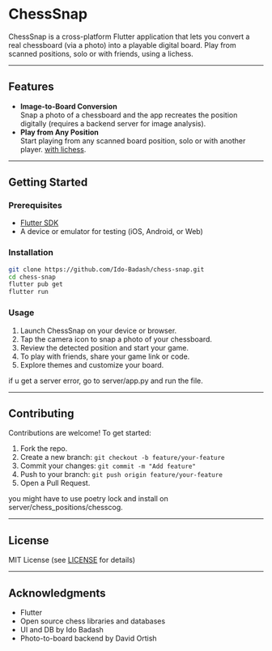# ChessSnap

ChessSnap is a cross-platform Flutter application that lets you convert a real chessboard (via a photo) into a playable digital board. Play from scanned positions, solo or with friends, using a lichess.

---

## Features

- **Image-to-Board Conversion**  
  Snap a photo of a chessboard and the app recreates the position digitally (requires a backend server for image analysis).
- **Play from Any Position**  
  Start playing from any scanned board position, solo or with another player.
  [with lichess](https://lichess.com).

---

## Getting Started

### Prerequisites

- [Flutter SDK](https://docs.flutter.dev/get-started/install)
- A device or emulator for testing (iOS, Android, or Web)

### Installation

```bash
git clone https://github.com/Ido-Badash/chess-snap.git
cd chess-snap
flutter pub get
flutter run
```

### Usage

1. Launch ChessSnap on your device or browser.
2. Tap the camera icon to snap a photo of your chessboard.
3. Review the detected position and start your game.
4. To play with friends, share your game link or code.
5. Explore themes and customize your board.

if u get a server error, go to server/app.py and run the file.

---

## Contributing

Contributions are welcome! To get started:

1. Fork the repo.
2. Create a new branch: `git checkout -b feature/your-feature`
3. Commit your changes: `git commit -m "Add feature"`
4. Push to your branch: `git push origin feature/your-feature`
5. Open a Pull Request.

you might have to use poetry lock and install on server/chess_positions/chesscog.

---

## License

MIT License (see [LICENSE](LICENSE) for details)

---

## Acknowledgments

- Flutter
- Open source chess libraries and databases
- UI and DB by Ido Badash
- Photo-to-board backend by David Ortish
